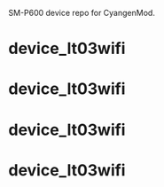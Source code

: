 SM-P600 device repo for CyangenMod.

# device_lt03wifi
# device_lt03wifi
# device_lt03wifi
# device_lt03wifi
